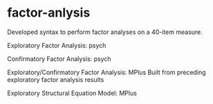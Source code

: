 # factor-anlysis
Developed syntax to perform factor analyses on a 40-item measure.

Exploratory Factor Analysis: psych

Confirmatory Factor Analysis: psych

Exploratory/Confirmatory Factor Analysis: MPlus
  Built from preceding exploratory factor analysis results
  
Exploratory Structural Equation Model: MPlus


